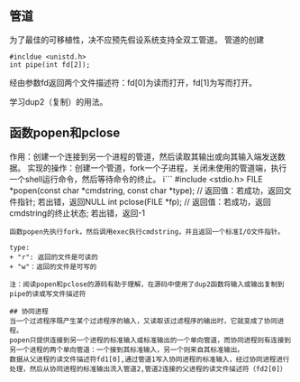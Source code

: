 ## 管道
为了最佳的可移植性，决不应预先假设系统支持全双工管道。
管道的创建
```
#incldue <unistd.h>
int pipe(int fd[2]);
```
经由参数fd返回两个文件描述符：fd[0]为读而打开，fd[1]为写而打开。

学习dup2（复制）的用法。

## 函数popen和pclose
作用：创建一个连接到另一个进程的管道，然后读取其输出或向其输入端发送数据。
实现的操作：创建一个管道，fork一个子进程，关闭未使用的管道端，执行一个shell运行命令，然后等待命令的终止。
i```
#include <stdio.h>
FILE *popen(const char *cmdstring, const char *type);
// 返回值：若成功，返回文件指针; 若出错，返回NULL
int pclose(FILE *fp);
// 返回值：若成功，返回cmdstring的终止状态; 若出错，返回-1
```
函数popen先执行fork，然后调用exec执行cmdstring，并且返回一个标准I/O文件指针。

type:
+ "r": 返回的文件是可读的
+ "w"：返回的文件是可写的

注：阅读popen和pclose的源码有助于理解，在源码中使用了dup2函数将输入或输出复制到pipe的读或写文件描述符

## 协同进程
当一个过滤程序既产生某个过滤程序的输入，又读取该过滤程序的输出时，它就变成了协同进程。
popen只提供连接到另一个进程的标准输入或标准输出的一个单向管道，而协同进程则有连接到另一个进程的两个单向管道：一个接到其标准输入，另一个则来自其标准输出。
数据从父进程的读文件描述符fd1[0],通过管道1写入协同进程的标准输入，经过协同进程进行处理，然后从协同进程的标准输出流入管道2,管道2连接的父进程的读文件描述符（fd2[0]）

